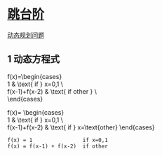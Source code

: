 # [跳台阶](https://www.nowcoder.com/practice/8c82a5b80378478f9484d87d1c5f12a4)
[动态规划问题]()

## 1 动态方程式

f(x)=\begin{cases}  
1 & \text{ if } x=0,1 \\  
f(x-1)+f(x-2) & \text{ if other } \\  
\end{cases}

f(x)=
\begin{cases}  
1 & \text{ if } x=0,1 \\  
f(x-1)+f(x-2) & \text{ if } x=\text{other}
\end{cases}

```formula
f(x) = 1                if x=0,1
f(x) = f(x-1) + f(x-2)  if other
```
